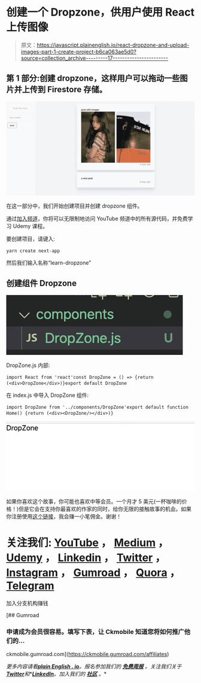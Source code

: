 # 创建一个 Dropzone，供用户使用 React 上传图像

> 原文：<https://javascript.plainenglish.io/react-dropzone-and-upload-images-part-1-create-project-b6ca063ae5d0?source=collection_archive---------17----------------------->

## 第 1 部分:创建 dropzone，这样用户可以拖动一些图片并上传到 Firestore 存储。

![](img/af6a00024565022fab3fd96fdbfae232.png)

在这一部分中，我们开始创建项目并创建 dropzone 组件。

通过[加入频道](https://www.youtube.com/channel/UCu4-4FnutvSHVo9WHvq80Ww/join)，你将可以无限制地访问 YouTube 频道中的所有源代码，并免费学习 Udemy 课程。

要创建项目，请键入:

```
yarn create next-app
```

然后我们输入名称“learn-dropzone”

## 创建组件 Dropzone

![](img/05ee4d9a0259869427245bde727d6338.png)

DropZone.js 内部:

```
import React from 'react'const DropZone = () => {return (<div>DropZone</div>)}export default DropZone
```

在 index.js 中导入 DropZone 组件:

```
import DropZone from '../components/DropZone'export default function Home() {return (<div><DropZone/></div>)}
```

![](img/1f42c64b15ad6d43422f8d392a2a1c51.png)

如果你喜欢这个故事，你可能也喜欢中等会员。一个月才 5 美元(一杯咖啡的价格！)但是它会在支持你最喜欢的作家的同时，给你无限的接触故事的机会。如果你注册使用[这个链接](https://ckmobile.medium.com/membership)，我会赚一小笔佣金。谢谢！

# 关注我们: [YouTube](https://www.youtube.com/channel/UCu4-4FnutvSHVo9WHvq80Ww?sub_confirmation=1) ， [Medium](https://ckmobile.medium.com/) ， [Udemy](https://www.udemy.com/user/cyruschan2/) ， [Linkedin](https://www.linkedin.com/company/ckmobi/) ， [Twitter](https://twitter.com/ckmobilejavasc1) ， [Instagram](https://www.instagram.com/ckmobile8050) ， [Gumroad](https://app.gumroad.com/ckmobile) ， [Quora](https://ckmobile.quora.com/) ， [Telegram](https://t.me/ckmobi)

加入分支机构赚钱

[](https://ckmobile.gumroad.com/affiliates) [## Gumroad

### 申请成为会员很容易。填写下表，让 Ckmobile 知道您将如何推广他们的…

ckmobile.gumroad.com](https://ckmobile.gumroad.com/affiliates) 

*更多内容请看*[***plain English . io***](https://plainenglish.io/)*。报名参加我们的* [***免费周报***](http://newsletter.plainenglish.io/) *。关注我们关于*[***Twitter***](https://twitter.com/inPlainEngHQ)*和**[***LinkedIn***](https://www.linkedin.com/company/inplainenglish/)*。加入我们的* [***社区***](https://discord.gg/GtDtUAvyhW) *。**